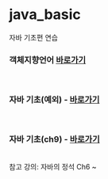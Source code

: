 # java_basic
자바 기초편 연습

### 객체지향언어 [바로가기](https://github.com/KhaeMiin/java_basic/tree/master/src/ch6#%EA%B0%9D%EC%B2%B4%EC%A7%80%ED%96%A5-%EC%96%B8%EC%96%B4)
<br>

### 자바 기초(예외) -  [바로가기](https://github.com/KhaeMiin/java_basic/tree/master/src/ch8#%ED%94%84%EB%A1%9C%EA%B7%B8%EB%9E%A8-%EC%98%A4%EB%A5%98-%EC%98%88%EC%99%B8%ED%81%B4%EB%9E%98%EC%8A%A4-%EA%B7%B8%EB%A6%AC%EA%B3%A0-%EC%98%88%EC%99%B8-%EC%B2%98%EB%A6%AC%ED%95%98%EA%B8%B0)

<br>

### 자바 기초(ch9) - [바로가기](https://github.com/KhaeMiin/java_basic/tree/master/src/ch9)

<br>
참고 강의: 자바의 정석 Ch6 ~ 
